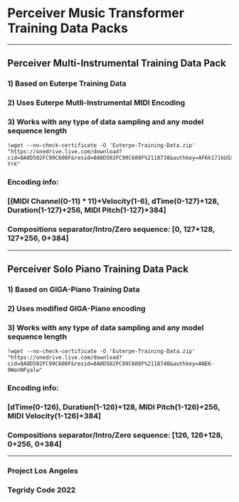 # Perceiver Music Transformer Training Data Packs

***

## Perceiver Multi-Instrumental Training Data Pack

### 1) Based on Euterpe Training Data
### 2) Uses Euterpe Mutli-Instrumental MIDI Encoding
### 3) Works with any type of data sampling and any model sequence length

```
!wget --no-check-certificate -O 'Euterpe-Training-Data.zip' "https://onedrive.live.com/download?cid=8A0D502FC99C608F&resid=8A0D502FC99C608F%2118738&authkey=AF6k171kUSX-Yrk"
```

### Encoding info:
### [(MIDI Channel(0-11) * 11)+Velocity(1-6), dTime(0-127)+128, Duration(1-127)+256, MIDI Pitch(1-127)+384]
### Compositions separator/Intro/Zero sequence: [0, 127+128, 127+256, 0+384]

***

## Perceiver Solo Piano Training Data Pack

### 1) Based on GIGA-Piano Training Data
### 2) Uses modified GIGA-Piano encoding
### 3) Works with any type of data sampling and any model sequence length

```
!wget --no-check-certificate -O 'Euterpe-Training-Data.zip' "https://onedrive.live.com/download?cid=8A0D502FC99C608F&resid=8A0D502FC99C608F%2118740&authkey=ANEK-9WanNFyalw"
```

### Encoding info:
### [dTime(0-126), Duration(1-126)+128, MIDI Pitch(1-126)+256, MIDI Velocity(1-126)+384]
### Compositions separator/Intro/Zero sequence: [126, 126+128, 0+256, 0+384]

***

### Project Los Angeles
### Tegridy Code 2022
